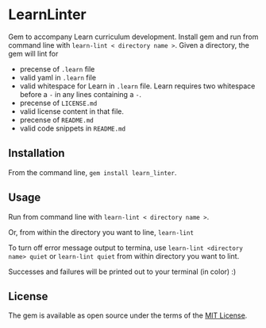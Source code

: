 # LearnLinter

Gem to accompany Learn curriculum development. Install gem and run from command line with `learn-lint < directory name >`. Given a directory, the gem will lint for 

* precense of `.learn` file
* valid yaml in `.learn` file
* valid whitespace for Learn in `.learn` file. Learn requires two whitespace before a `-` in any lines containing a `-`. 
* precense of `LICENSE.md`
* valid license content in that file. 
* precense of `README.md`
* valid code snippets in `README.md`


## Installation

From the command line, `gem install learn_linter`.

## Usage

Run from command line with `learn-lint < directory name >`.

Or, from within the directory you want to line, `learn-lint`

To turn off error message output to termina, use `learn-lint <directory name> quiet` or `learn-lint quiet` from within directory you want to lint.

Successes and failures will be printed out to your terminal (in color) :)


## License

The gem is available as open source under the terms of the [MIT License](http://opensource.org/licenses/MIT).

